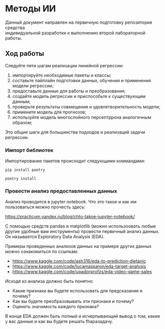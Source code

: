 # Методы ИИ

Данный документ направлен на первичную подготовку репозитория средства   
индивидуальной разработки к выполнению второй лабораторной работы.

## Ход работы

Следуйте пяти шагам реализации линейной регрессии:

1. импортируйте необходимые пакеты и классы;
2. составьте пайплайн подготовки данных, обучения и применения модели регрессии;
3. предоставьте данные для работы и преобразования;
4. создайте модель регрессии и приспособьте к существующим данным;
5. проверьте результаты совмещения и удовлетворительность модели;
6. примените модель для прогнозов;
7. используйте модель многослойного персептррона аналогичным образом;

Это общие шаги для большинства подходов и реализаций задачи регрессии.

### Импорт библиотек

Импортирование пакетов происходит следующими коммандами:  

`pip install poetry` 

`poetry install` 

### Провести анализ предоставленных данных

Анализ проводится в jupyter notebook. Что это такое и как им пользоваться можно прочесть здесь:

https://practicum.yandex.ru/blog/chto-takoe-jupyter-notebook/

С помощью средств pandas и matplotlib (можно использоовать любые другие удобные вам инструменты)
провести первичный анализ данных. Он называется Exploratory Data Analysis (EDA).

Примеры проведенных анализов данных на примере других данных можно ознакомиться по ссылкам:

- https://www.kaggle.com/code/ash316/eda-to-prediction-dietanic
- https://www.kaggle.com/code/lucamassaron/eda-target-analysis
- https://www.kaggle.com/code/upadorprofzs/eda-video-game-sales

Исходя из анализа должно быть понятно:

- Какие признаки вы будете использовать для предсказания и почему?
- Как вы будете преобразовывать эти признаки и почему?
- Оценить значимость каждого признака?

В конце EDA должен быть полный и исчерпывающий вывод о том, какие у вас данные и как вы будете решать fhapaзадачу.

